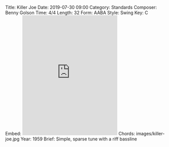 Title: Killer Joe
Date: 2019-07-30 09:00
Category: Standards
Composer: Benny Golson
Time: 4/4
Length: 32
Form: AABA
Style: Swing
Key: C
Embed: <iframe src="https://open.spotify.com/embed/playlist/0jVsSQHd3456THdMiZaMeP" width="300" height="380" frameborder="0" allowtransparency="true" allow="encrypted-media"></iframe>
Chords: images/killer-joe.jpg
Year: 1959
Brief: Simple, sparse tune with a riff bassline
